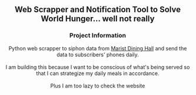 
<h2 align="center">Web Scrapper and Notification Tool to Solve World Hunger... well not really</h2>  
 <h3 align="center">Project Information</h4>
 <p align="center">
   Python web scrapper to siphon data from <a href =https://dineoncampus.com/marist>Marist Dining Hall</a> and send the data to subscribers' phones daily. 
   <br />
   <br />
   I am building this because I want to be conscious of what's being served so that I can strategize my daily meals in accordance.
   <br />
   <br />
   Plus I am too lazy to check the website
 </p>
 
 <br />
